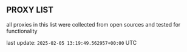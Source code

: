 ## PROXY LIST

all proxies in this list were collected from open sources and tested for functionality

last update: `2025-02-05 13:19:49.562957+00:00` UTC